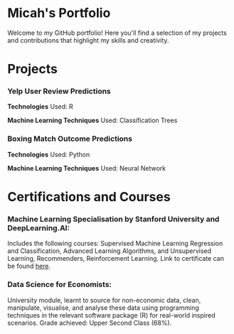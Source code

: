 # Micah's Portfolio

Welcome to my GitHub portfolio! Here you'll find a selection of my projects and contributions that highlight my skills and creativity.

# Projects

### Yelp User Review Predictions
**Technologies** Used: R

**Machine Learning Techniques** Used: Classification Trees

### Boxing Match Outcome Predictions
**Technologies** Used: Python

**Machine Learning Techniques** Used: Neural Network

# Certifications and Courses

### Machine Learning Specialisation by Stanford University and DeepLearning.AI: 
Includes the following courses: Supervised Machine Learning Regression and Classification, Advanced Learning Algorithms, and Unsupervised Learning, Recommenders, Reinforcement Learning. Link to certificate can be found [here](https://coursera.org/share/9522a0489fe0a60edcce91bd79bcb0a8).

### Data Science for Economists: 
University module, learnt to source for non-economic data, clean, manipulate, visualise, and analyse these data using programming techniques in the relevant software package (R) for real-world inspired scenarios. Grade achieved: Upper Second Class (68%).
